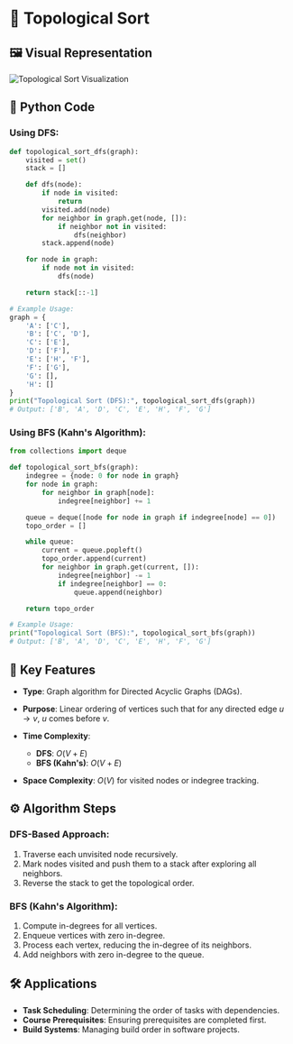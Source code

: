 # 🔄 Topological Sort

## 🖼️ Visual Representation
![Topological Sort Visualization](../Resources/topological_sort.gif)

## 🐍 Python Code

### Using DFS:
```python
def topological_sort_dfs(graph):
    visited = set()
    stack = []

    def dfs(node):
        if node in visited:
            return
        visited.add(node)
        for neighbor in graph.get(node, []):
            if neighbor not in visited:
                dfs(neighbor)
        stack.append(node)

    for node in graph:
        if node not in visited:
            dfs(node)

    return stack[::-1]

# Example Usage:
graph = {
    'A': ['C'],
    'B': ['C', 'D'],
    'C': ['E'],
    'D': ['F'],
    'E': ['H', 'F'],
    'F': ['G'],
    'G': [],
    'H': []
}
print("Topological Sort (DFS):", topological_sort_dfs(graph))
# Output: ['B', 'A', 'D', 'C', 'E', 'H', 'F', 'G']
````

### Using BFS (Kahn's Algorithm):

```python
from collections import deque

def topological_sort_bfs(graph):
    indegree = {node: 0 for node in graph}
    for node in graph:
        for neighbor in graph[node]:
            indegree[neighbor] += 1

    queue = deque([node for node in graph if indegree[node] == 0])
    topo_order = []

    while queue:
        current = queue.popleft()
        topo_order.append(current)
        for neighbor in graph.get(current, []):
            indegree[neighbor] -= 1
            if indegree[neighbor] == 0:
                queue.append(neighbor)

    return topo_order

# Example Usage:
print("Topological Sort (BFS):", topological_sort_bfs(graph))
# Output: ['B', 'A', 'D', 'C', 'E', 'H', 'F', 'G']
```

## 🔑 Key Features

* **Type**: Graph algorithm for Directed Acyclic Graphs (DAGs).
* **Purpose**: Linear ordering of vertices such that for any directed edge $u \to v$, $u$ comes before $v$.
* **Time Complexity**:

  * **DFS**: $O(V + E)$
  * **BFS (Kahn's)**: $O(V + E)$
* **Space Complexity**: $O(V)$ for visited nodes or indegree tracking.

## ⚙️ Algorithm Steps

### **DFS-Based Approach**:

1. Traverse each unvisited node recursively.
2. Mark nodes visited and push them to a stack after exploring all neighbors.
3. Reverse the stack to get the topological order.

### **BFS (Kahn's Algorithm)**:

1. Compute in-degrees for all vertices.
2. Enqueue vertices with zero in-degree.
3. Process each vertex, reducing the in-degree of its neighbors.
4. Add neighbors with zero in-degree to the queue.

## 🛠️ Applications

* **Task Scheduling**: Determining the order of tasks with dependencies.
* **Course Prerequisites**: Ensuring prerequisites are completed first.
* **Build Systems**: Managing build order in software projects.

